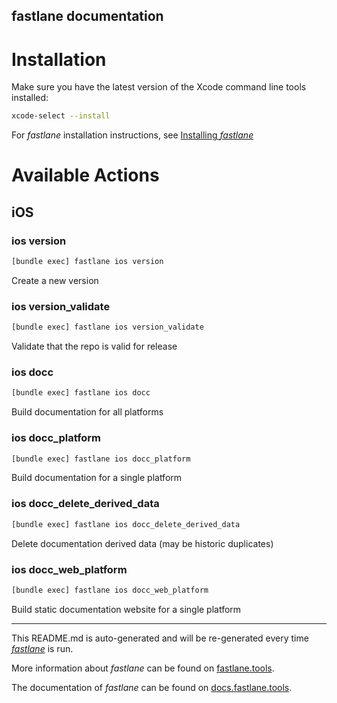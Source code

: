 fastlane documentation
----

# Installation

Make sure you have the latest version of the Xcode command line tools installed:

```sh
xcode-select --install
```

For _fastlane_ installation instructions, see [Installing _fastlane_](https://docs.fastlane.tools/#installing-fastlane)

# Available Actions

## iOS

### ios version

```sh
[bundle exec] fastlane ios version
```

Create a new version

### ios version_validate

```sh
[bundle exec] fastlane ios version_validate
```

Validate that the repo is valid for release

### ios docc

```sh
[bundle exec] fastlane ios docc
```

Build documentation for all platforms

### ios docc_platform

```sh
[bundle exec] fastlane ios docc_platform
```

Build documentation for a single platform

### ios docc_delete_derived_data

```sh
[bundle exec] fastlane ios docc_delete_derived_data
```

Delete documentation derived data (may be historic duplicates)

### ios docc_web_platform

```sh
[bundle exec] fastlane ios docc_web_platform
```

Build static documentation website for a single platform

----

This README.md is auto-generated and will be re-generated every time [_fastlane_](https://fastlane.tools) is run.

More information about _fastlane_ can be found on [fastlane.tools](https://fastlane.tools).

The documentation of _fastlane_ can be found on [docs.fastlane.tools](https://docs.fastlane.tools).

